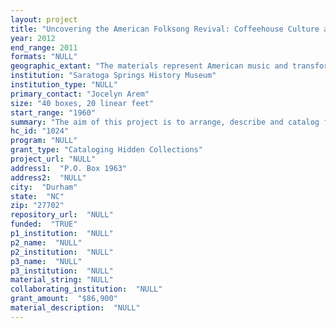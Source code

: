```yaml
--- 
layout: project 
title: "Uncovering the American Folksong Revival: Coffeehouse Culture and The Caffé Lena Collection"
year: 2012
end_range: 2011
formats: "NULL"
geographic_extant: "The materials represent American music and transformational social movements in New York State and throughout the country."
institution: "Saratoga Springs History Museum"
institution_type: "NULL"
primary_contact: "Jocelyn Arem"
size: "40 boxes, 20 linear feet"
start_range: "1960"
summary: "The aim of this project is to arrange, describe and catalog four significant hidden collections that together contain a documentary record of the 20th century American folksong revival movement. Caffé Lena is America’s oldest continuously running folk music coffeehouse and a national treasure. The complete Caffé Lena archives comprises 700 hours of field recordings and audio recordings of performances, 150 audiotaped interviews with major folk, country, blues and theater figures, four boxes of Caffé Lena nonprofit paperwork, six boxes of founder Lena Spencer’s original papers and her personal collection of 20 Performer Files, the Lively Lucys Coffeehouse Collection with two boxes revealing an important student-run coffeehouse created with Lena Spencer, and 6,000 photographs taken at Caffé Lena between 1960 and 1968 from the Joe Alper Photo Collection LLC in both negative and print formats. Documented subjects in New York State of national importance include Civil Rights pioneers; New York architectural history; prominent folk and jazz festivals; urban expansion; and the careers of influential performers Bob Dylan, Pete Seeger, Dr. Bernice Johnson Reagon, and Emmylou Harris. Also included are the personal papers and letters of Lena Spencer relating to the Industrial Workers of the World, the inaugural visit of Robert Kennedy Jr. to Massachusetts, postwar Italian American cultural history, and the New Left era."
hc_id: "1024"
program: "NULL"
grant_type: "Cataloging Hidden Collections"
project_url: "NULL"
address1:  "P.O. Box 1963"
address2:  "NULL"
city:  "Durham"
state:  "NC"
zip: "27702"
repository_url:  "NULL"
funded:  "TRUE"
p1_institution:  "NULL"
p2_name:  "NULL"
p2_institution:  "NULL"
p3_name:  "NULL"
p3_institution:  "NULL"
material_string: "NULL"
collaborating_institution:  "NULL"
grant_amount:  "$86,900"
material_description:  "NULL"
---
```

